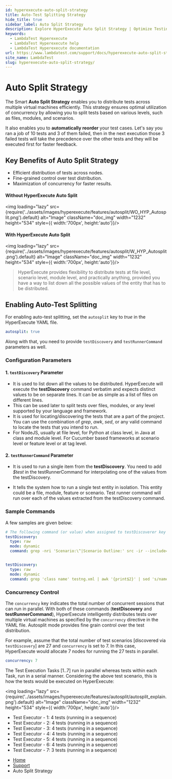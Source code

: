 ```yaml
---
id: hyperexecute-auto-split-strategy
title: Auto-Test Splitting Strategy
hide_title: true
sidebar_label: Auto Split Strategy
description: Explore HyperExecute Auto Split Strategy | Optimize Testing Efficiency - Discover how HyperExecute revolutionizes testing with auto split strategy for enhanced efficiency.
keywords:
  - LambdaTest Hyperexecute
  - LambdaTest Hyperexecute help
  - LambdaTest Hyperexecute documentation
url: https://www.lambdatest.com/support/docs/hyperexecute-auto-split-strategy/
site_name: LambdaTest
slug: hyperexecute-auto-split-strategy/
---
```


<script type="application/ld+json"
      dangerouslySetInnerHTML={{ __html: JSON.stringify({
       "@context": "https://schema.org",
        "@type": "BreadcrumbList",
        "itemListElement": [{
          "@type": "ListItem",
          "position": 1,
          "name": "Home",
          "item": "https://www.lambdatest.com"
        },{
          "@type": "ListItem",
          "position": 2,
          "name": "Support",
          "item": "https://www.lambdatest.com/support/docs/"
        },{
          "@type": "ListItem",
          "position": 3,
          "name": "HyperExecute Concepts",
          "item": "https://www.lambdatest.com/support/docs/hyperexecute-auto-split-strategy/"
        }]
      })
    }}
></script>

# Auto Split Strategy

The Smart **Auto Split Strategy** enables you to distribute tests across multiple virtual machines efficiently. This strategy ensures optimal utilization of concurrency by allowing you to split tests based on various levels, such as files, modules, and scenarios.

It also enables you to **automatically reorder** your test cases. Let's say you ran a job of 10 tests and 3 of them failed, then in the next execution those 3 failed tests will take the precedence over the other tests and they will be executed first for faster feedback.

## Key Benefits of Auto Split Strategy
- Efficient distribution of tests across nodes.
- Fine-grained control over test distribution.
- Maximization of concurrency for faster results.

#### Without HyperExecute Auto Split
<img loading="lazy" src={require('../assets/images/hyperexecute/features/autosplit/WO_HYP_Autosplit.png').default} alt="Image"  className="doc_img" width="1232" height="534" style={{ width:'700px', height:'auto'}}/>

#### With HyperExecute Auto Split
<img loading="lazy" src={require('../assets/images/hyperexecute/features/autosplit/W_HYP_Autosplit.png').default} alt="Image"  className="doc_img" width="1232" height="534" style={{ width:'700px', height:'auto'}}/>

> HyperExecute provides flexibility to distribute tests at file level, scenario level, module level, and practically anything, provided you have a way to list down all the possible values of the entity that has to be distributed.

## Enabling Auto-Test Splitting

For enabling auto-test splitting, set the `autosplit` key to *true*  in the HyperExecute YAML file.

``` yaml
autosplit: true
```

Along with that, you need to provide `testDiscovery` and `testRunnerCommand` parameters as well.

### Configuration Parameters

#### 1. `testDiscovery` Parameter
- It is used to list down all the values to be distributed. HyperExecute will execute the **testDiscovery** command verbatim and expects distinct values to be on separate lines. It can be as simple as a list of files on different lines.
- This can be used later to split tests over files, modules, or any level supported by your language and framework.
- It is used for locating/discovering the tests that are a part of the project. You can use the combination of *grep*, *awk*, *sed*, or any valid command to locate the tests that you intend to run. 
- For NodeJS, usually at file level, for Python at class level, in Java  at class and module level. For Cucumber based frameworks at scenario level or feature level or at tag level. 

#### 2. `testRunnerCommand` Parameter
- It is used to run a single item from the **testDiscovery**. You need to add *$test* in the testRunnerCommand for interpolating one of the values from the testDiscovery.

- It tells the system how to run a single test entity in isolation. This entity could be a file, module, feature or scenario. Test runner command will run over each of the values extracted from the testDiscovery command.

### Sample Commands

A few samples are given below:

``` yaml
# The following command (or value) when assigned to testDiscoverer key searches for the scenarios by matching the string Scenario [or Scenario Outline] in the .feature  files located in the *src* directory of the project.
testDiscovery:
  type: raw
  mode: dynamic
  command: grep -nri 'Scenario:\^|Scenario Outline:' src -ir --include=\*.feature |  awk '{print $1}' | sed 's/\.\///g' | sed 's/\(.*\):/\1 /'
```

``` yaml

testDiscovery:
  type: raw
  mode: dynamic
  command: grep 'class name' testng.xml | awk '{print$2}' | sed 's/name=//g' | sed 's/\x3e//g'
```

### Concurrency Control

The `concurrency`  key indicates the total number of concurrent sessions that can run in parallel. With both of these commands (**testDiscovery** and **testRunnerCommand**), HyperExecute intelligently distributes tests over multiple virtual machines as specified by the `concurrency` directive in the YAML file. Autosplit mode provides fine grain control over the test distribution.

For example, assume that the total number of test scenarios [discovered via `testDiscovery`] are 27 and `concurrency` is set to 7. In this case, HyperExecute would allocate 7 nodes for running the 27 tests in parallel.

``` yaml
concurrency: 7
```

The Test Execution Tasks [1..7] run in parallel whereas tests within each Task, run in a serial manner. Considering the above test scenario, this is how the tests would be executed on HyperExecute:

<img loading="lazy" src={require('../assets/images/hyperexecute/features/autosplit/autosplit_explain.png').default} alt="Image"  className="doc_img" width="1232" height="534" style={{ width:'700px', height:'auto'}}/>

* Test Executor - 1: 4 tests (running in a sequence)
* Test Executor - 2: 4 tests (running in a sequence)
* Test Executor - 3: 4 tests (running in a sequence)
* Test Executor - 4: 4 tests (running in a sequence)
* Test Executor - 5: 4 tests (running in a sequence)
* Test Executor - 6: 4 tests (running in a sequence)
* Test Executor - 7: 3 tests (running in a sequence)

<nav aria-label="breadcrumbs">
  <ul className="breadcrumbs">
    <li className="breadcrumbs__item">
      <a className="breadcrumbs__link" target="_self" href="https://www.lambdatest.com">
        Home
      </a>
    </li>
    <li className="breadcrumbs__item">
      <a className="breadcrumbs__link" target="_self" href="https://www.lambdatest.com/support/docs/">
        Support
      </a>
    </li>
    <li className="breadcrumbs__item breadcrumbs__item--active">
      <span className="breadcrumbs__link">
        Auto Split Strategy
      </span>
    </li>
  </ul>
</nav>
